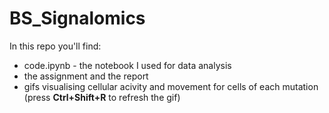 # BS_Signalomics
In this repo you'll find:
- code.ipynb - the notebook I used for data analysis
- the assignment and the report
- gifs visualising cellular acivity and movement for cells of each mutation (press **Ctrl+Shift+R** to refresh the gif)
